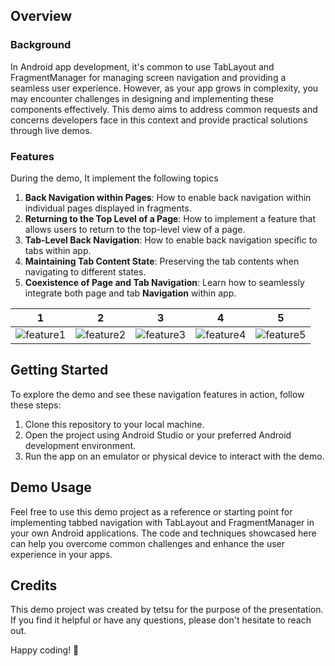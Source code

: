 ## **Overview**

### **Background**

In Android app development, it's common to use TabLayout and FragmentManager for managing screen navigation and providing a seamless user experience. However, as your app grows in complexity, you may encounter challenges in designing and implementing these components effectively. This demo aims to address common requests and concerns developers face in this context and provide practical solutions through live demos.

### Features

During the demo, It implement the following topics

1. **Back Navigation within Pages**: How to enable back navigation within individual pages displayed in fragments.
2. **Returning to the Top Level of a Page**: How to implement a feature that allows users to return to the top-level view of a page.
3. **Tab-Level Back Navigation**: How to enable back navigation specific to tabs within app.
4. **Maintaining Tab Content State**: Preserving the tab contents when navigating to different states.
5. **Coexistence of Page and Tab Navigation**: Learn how to seamlessly integrate both page and tab **Navigation** within app.


| 1  | 2 | 3 | 4 | 5 |
| ------------- | ------------- | ------------- | ------------- | ------------- |
| ![feature1](https://github.com/iyotetsuya/TabLayout-Demo/assets/7137724/e293de6d-87dc-4b6c-aa62-14eca1f3c93c) | ![feature2](https://github.com/iyotetsuya/TabLayout-Demo/assets/7137724/27dab366-caf0-4c1c-bae7-c33d187028e2) | ![feature3](https://github.com/iyotetsuya/TabLayout-Demo/assets/7137724/c64029b4-4180-4ad0-a8f8-136b5d57cf7d) | ![feature4](https://github.com/iyotetsuya/TabLayout-Demo/assets/7137724/7afa2382-e059-4caf-a9fd-5f1d9bc41f1f) | ![feature5](https://github.com/iyotetsuya/TabLayout-Demo/assets/7137724/42bbeca0-0925-441a-b2ce-12c0d48652b2) |

## **Getting Started**

To explore the demo and see these navigation features in action, follow these steps:

1. Clone this repository to your local machine.
2. Open the project using Android Studio or your preferred Android development environment.
3. Run the app on an emulator or physical device to interact with the demo.

## **Demo Usage**

Feel free to use this demo project as a reference or starting point for implementing tabbed navigation with TabLayout and FragmentManager in your own Android applications. The code and techniques showcased here can help you overcome common challenges and enhance the user experience in your apps.

## **Credits**

This demo project was created by tetsu for the purpose of the presentation. If you find it helpful or have any questions, please don't hesitate to reach out.

Happy coding! 🚀
